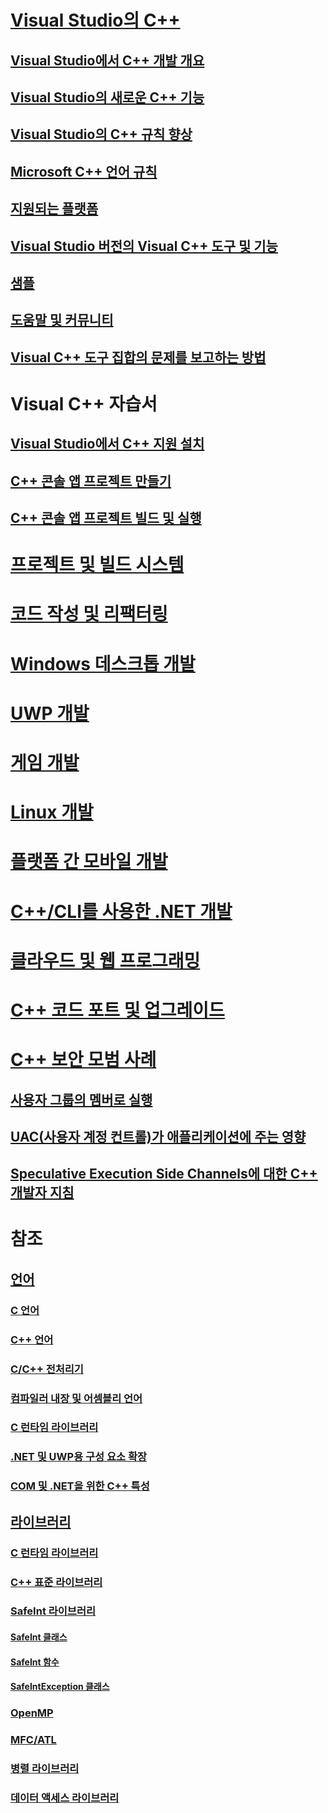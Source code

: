 # [Visual Studio의 C++](overview/visual-cpp-in-visual-studio.md)
## [Visual Studio에서 C++ 개발 개요](overview/overview-of-cpp-development.md)
## [Visual Studio의 새로운 C++ 기능](overview/what-s-new-for-visual-cpp-in-visual-studio.md)
## [Visual Studio의 C++ 규칙 향상](overview/cpp-conformance-improvements.md)
## [Microsoft C++ 언어 규칙](overview/visual-cpp-language-conformance.md)
## [지원되는 플랫폼](overview/supported-platforms-visual-cpp.md)
## [Visual Studio 버전의 Visual C++ 도구 및 기능](overview/visual-cpp-tools-and-features-in-visual-studio-editions.md)
## [샘플](overview/visual-cpp-samples.md)
## [도움말 및 커뮤니티](overview/visual-cpp-help-and-community.md)
## [Visual C++ 도구 집합의 문제를 보고하는 방법](overview/how-to-report-a-problem-with-the-visual-cpp-toolset.md)
# Visual C++ 자습서
## [Visual Studio에서 C++ 지원 설치](build/vscpp-step-0-installation.md)
## [C++ 콘솔 앱 프로젝트 만들기](build/vscpp-step-1-create.md)
## [C++ 콘솔 앱 프로젝트 빌드 및 실행](build/vscpp-step-2-build.md)
# [프로젝트 및 빌드 시스템](build/projects-and-build-systems-cpp.md)
# [코드 작성 및 리팩터링](ide/writing-and-refactoring-code-cpp.md)
# [Windows 데스크톱 개발](windows/overview-of-windows-programming-in-cpp.md)
# [UWP 개발](cppcx/universal-windows-apps-cpp.md)
# [게임 개발](overview/game-development-cpp.md)
# [Linux 개발](linux/download-install-and-setup-the-linux-development-workload.md)
# [플랫폼 간 모바일 개발](/visualstudio/cross-platform/visual-cpp-for-cross-platform-mobile-development)
# [C++/CLI를 사용한 .NET 개발](dotnet/dotnet-programming-with-cpp-cli-visual-cpp.md)
# [클라우드 및 웹 프로그래밍](cloud/cloud-and-web-programming-in-visual-cpp.md)
# [C++ 코드 포트 및 업그레이드](porting/visual-cpp-porting-and-upgrading-guide.md)
# [C++ 보안 모범 사례](security/security-best-practices-for-cpp.md)
## [사용자 그룹의 멤버로 실행](security/running-as-a-member-of-the-users-group.md)
## [UAC(사용자 계정 컨트롤)가 애플리케이션에 주는 영향](security/how-user-account-control-uac-affects-your-application.md)
## [Speculative Execution Side Channels에 대한 C++ 개발자 지침](security/developer-guidance-speculative-execution.md)
# 참조
## [언어](overview/languages-cpp.md)
### [C 언어](c-language/c-language-reference.md)
### [C++ 언어](cpp/cpp-language-reference.md)
### [C/C++ 전처리기](preprocessor/c-cpp-preprocessor-reference.md)
### [컴파일러 내장 및 어셈블리 언어](intrinsics/compiler-intrinsics-and-assembly-language.md)
### [C 런타임 라이브러리](c-runtime-library/c-run-time-library-reference.md)
### [.NET 및 UWP용 구성 요소 확장](extensions/component-extensions-for-runtime-platforms.md)
### [COM 및 .NET을 위한 C++ 특성](windows/attributes/cpp-attributes-com-net.md)
## [라이브러리](overview/libraries-cpp.md)
### [C 런타임 라이브러리](c-runtime-library/c-run-time-library-reference.md)
### [C++ 표준 라이브러리](standard-library/cpp-standard-library-reference.md)
### [SafeInt 라이브러리](safeint/safeint-library.md)
#### [SafeInt 클래스](safeint/safeint-class.md)
#### [SafeInt 함수](safeint/safeint-functions.md)
#### [SafeIntException 클래스](safeint/safeintexception-class.md)
### [OpenMP](parallel/openmp/openmp-in-visual-cpp.md)
### [MFC/ATL](mfc/mfc-and-atl.md)
### [병렬 라이브러리](parallel/parallel-programming-in-visual-cpp.md)
### [데이터 액세스 라이브러리](data/data-access-in-cpp.md)


